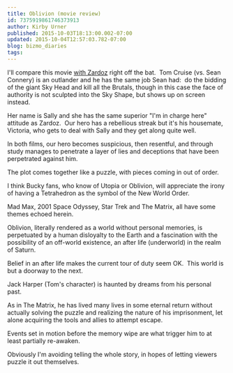 ```yaml
---
title: Oblivion (movie review)
id: 7375919861746373913
author: Kirby Urner
published: 2015-10-03T18:13:00.002-07:00
updated: 2015-10-04T12:57:03.782-07:00
blog: bizmo_diaries
tags: 
---
```


I'll compare this movie [with Zardoz](http://controlroom.blogspot.com/2015/09/zardoz-movie-review.html) right off the bat.  Tom Cruise (vs. Sean Connery) is an outlander and he has the same job Sean had:  do the bidding of the giant Sky Head and kill all the Brutals, though in this case the face of authority is not sculpted into the Sky Shape, but shows up on screen instead.

Her name is Sally and she has the same superior "I'm in charge here" attitude as Zardoz.  Our hero has a rebellious streak but it's his housemate, Victoria, who gets to deal with Sally and they get along quite well.

In both films, our hero becomes suspicious, then resentful, and through study manages to penetrate a layer of lies and deceptions that have been perpetrated against him.

The plot comes together like a puzzle, with pieces coming in out of order.

I think Bucky fans, who know of Utopia or Oblivion, will appreciate the irony of having a Tetrahedron as the symbol of the New World Order.

Mad Max, 2001 Space Odyssey, Star Trek and The Matrix, all have some themes echoed herein.

Oblivion, literally rendered as a world without personal memories, is perpetuated by a human disloyalty to the Earth and a fascination with the possibility of an off-world existence, an after life (underworld) in the realm of Saturn. 

Belief in an after life makes the current tour of duty seem OK.  This world is but a doorway to the next.

Jack Harper (Tom's character) is haunted by dreams from his personal past.

As in The Matrix, he has lived many lives in some eternal return without actually solving the puzzle and realizing the nature of his imprisonment, let alone acquiring the tools and allies to attempt escape. 

Events set in motion before the memory wipe are what trigger him to at least partially re-awaken.

Obviously I'm avoiding telling the whole story, in hopes of letting viewers puzzle it out themselves.